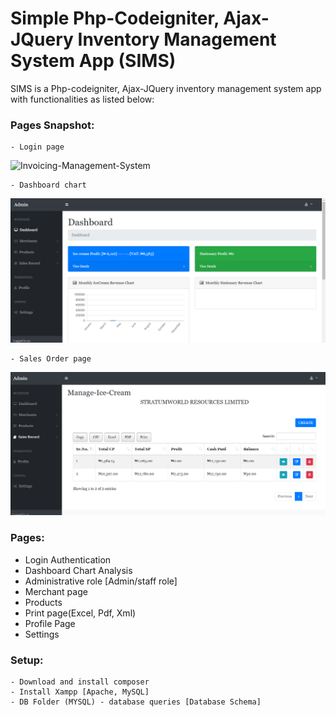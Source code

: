 # Simple Php-Codeigniter, Ajax-JQuery Inventory Management System App (SIMS)
SIMS is a Php-codeigniter, Ajax-JQuery inventory management system app with functionalities as listed below:

### Pages Snapshot:
    - Login page
![Invoicing-Management-System](https://github.com/decodeMe001/Invoicing-Management-System/blob/master/assets/img/login.JPG)

    - Dashboard chart 
![Invoicing-Management-System](https://github.com/decodeMe001/Invoicing-Management-System/blob/master/assets/img/pics2.PNG)

    - Sales Order page
![Invoicing-Management-System](https://github.com/decodeMe001/Invoicing-Management-System/blob/master/assets/img/pics4.PNG)

### Pages:
  - Login Authentication
  - Dashboard Chart Analysis
  - Administrative role [Admin/staff role]
  - Merchant page
  - Products
  - Print page(Excel, Pdf, Xml)
  - Profile Page
  - Settings

### Setup:
    - Download and install composer
    - Install Xampp [Apache, MySQL]
    - DB Folder (MYSQL) - database queries [Database Schema]
